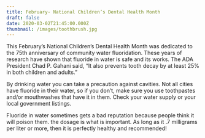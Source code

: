 ```yaml
---
title: February- National Children’s Dental Health Month
draft: false
date: 2020-03-02T21:45:00.000Z
thumbnail: /images/toothbrush.jpg
---
```


This February’s National Children’s Dental Health Month was dedicated to the 75th anniversary of community water fluoridation. These years of research have shown that fluoride in water is safe and its works. The ADA President Chad P. Gahani said, “It also prevents tooth decay by at least 25% in both children and adults.”

By drinking water you can take a precaution against cavities. Not all cities have fluoride in their water, so if you don’t, make sure you use toothpastes and/or mouthwashes that have it in them. Check your water supply or your local government listings.

Fluoride in water sometimes gets a bad reputation because people think it will poison them. the dosage is what is important. As long as it .7 milligrams per liter or more, then it is perfectly healthy and recommended!
